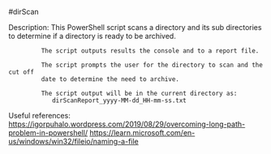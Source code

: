 #dirScan
 
Description: This PowerShell script scans a directory and its sub directories to determine 
             if a directory is ready to be archived.

             The script outputs results the console and to a report file.

             The script prompts the user for the directory to scan and the cut off 
             date to determine the need to archive.
              
             The script output will be in the current directory as: 
                dirScanReport_yyyy-MM-dd_HH-mm-ss.txt

Useful references:
  https://igorpuhalo.wordpress.com/2019/08/29/overcoming-long-path-problem-in-powershell/
  https://learn.microsoft.com/en-us/windows/win32/fileio/naming-a-file

  